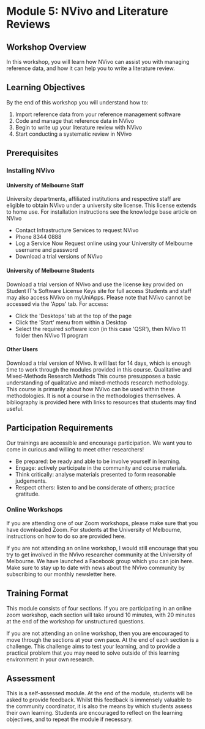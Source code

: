 # Module 5: NVivo and Literature Reviews

## Workshop Overview
In this workshop, you will learn how NVivo can assist you with managing reference data, and how it can help you to write a literature review.

## Learning Objectives
By the end of this workshop you will understand how to:
1. Import reference data from your reference management software
2. Code and manage that reference data in NVivo
3. Begin to write up your literature review with  NVivo
4. Start conducting a systematic review in NVivo

## Prerequisites
### Installing NVivo
#### University of Melbourne Staff
University departments, affiliated institutions and respective staff are eligible to obtain NVivo under a university site license. This license extends to home use. For installation instructions see the knowledge base article on NVivo
- Contact Infrastructure Services to request NVivo
- Phone 8344 0888
- Log a Service Now Request online using your University of Melbourne username and password
- Download a trial versions of NVivo

#### University of Melbourne Students
Download a trial version of NVivo and use the license key provided on Student IT's Software License Keys site for full access
Students and staff may also access NVivo on myUniApps. Please note that  NVivo cannot be accessed via the 'Apps' tab. For access:
- Click the 'Desktops' tab at the top of the page
- Click the 'Start' menu from within a Desktop
- Select the required software icon (in this case 'QSR'), then NVivo 11 folder then NVivo 11 program

#### Other Users
Download a trial version of NVivo. It will last for 14 days, which is enough time to work through the modules provided in this course.
Qualitative and Mixed-Methods Research Methods
This course presupposes a basic understanding of qualitative and mixed-methods research methodology. This course is primarily about how NVivo can be used within these methodologies. It is not a course in the methodologies themselves. A bibliography is provided here with links to resources that students may find useful.

## Participation Requirements
Our trainings are accessible and encourage participation. We want you to come in curious and willing to meet other researchers!
- Be prepared: be ready and able to be involve yourself in learning.
- Engage: actively participate in the community and course materials.
- Think critically: analyse materials presented to form reasonable judgements.
- Respect others: listen to and be considerate of others; practice gratitude.

### Online Workshops
If you are attending one of our Zoom workshops, please make sure that you have downloaded Zoom. 
For students at the University of Melbourne, instructions on how to do so are provided here. 

If you are not attending an online workshop, I would still encourage that you try to get involved in the NVivo researcher community at the University of Melbourne. We have launched a Facebook group which you can join here.
Make sure to stay up to date with news about the NVivo community by subscribing to our monthly newsletter here.

## Training Format 

This module consists of four sections. If you are participating in an online zoom workshop, each section will take around 10 minutes, with 20 minutes at the end of the workshop for unstructured questions.

If you are not attending an online workshop, then you are encouraged to move through the sections at your own pace. 
At the end of each section is a challenge. This challenge aims to test your learning, and to provide a practical problem that you may need to solve outside of this learning environment in your own research.

## Assessment

This is a self-assessed module. At the end of the module, students will be asked to provide feedback. Whilst this feedback is immensely valuable to the community coordinator, it is also the means by which students assess their own learning. Students are encouraged to reflect on the learning objectives, and to repeat the module if necessary.
